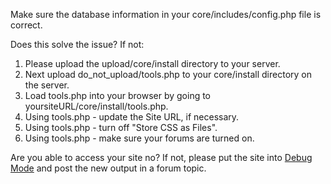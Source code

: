 
Make sure the database information in your core/includes/config.php file is correct.  
  
Does this solve the issue? If not:

1. Please upload the upload/core/install directory to your server.
2. Next upload do_not_upload/tools.php to your core/install directory on the server.
3. Load tools.php into your browser by going to yoursiteURL/core/install/tools.php.
4. Using tools.php - update the Site URL, if necessary.
5. Using tools.php - turn off "Store CSS as Files".
6. Using tools.php - make sure your forums are turned on.

Are you able to access your site no? If not, please put the site into [Debug Mode](https://www.vbulletin.com/go/vb5debug) and post the new output in a forum topic.